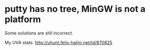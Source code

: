 # putty has no tree, MinGW is not a platform
Some solutions are still incorrect.


My UVA stats: http://uhunt.felix-halim.net/id/870825
